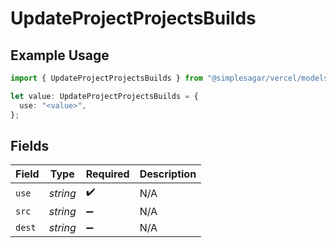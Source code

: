 # UpdateProjectProjectsBuilds

## Example Usage

```typescript
import { UpdateProjectProjectsBuilds } from "@simplesagar/vercel/models/updateprojectop.js";

let value: UpdateProjectProjectsBuilds = {
  use: "<value>",
};
```

## Fields

| Field              | Type               | Required           | Description        |
| ------------------ | ------------------ | ------------------ | ------------------ |
| `use`              | *string*           | :heavy_check_mark: | N/A                |
| `src`              | *string*           | :heavy_minus_sign: | N/A                |
| `dest`             | *string*           | :heavy_minus_sign: | N/A                |
